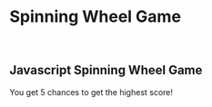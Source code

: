 <h1>Spinning Wheel Game</h1>
<br>
<h2>Javascript Spinning Wheel Game</h2>
<p>You get 5 chances to get the highest score!</p>